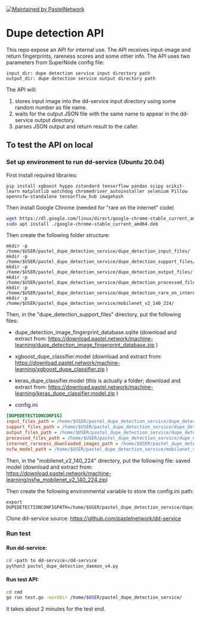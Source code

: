 [![Maintained by PastelNetwork](https://img.shields.io/badge/maintained%20by-pastel.network-%235849a6.svg)](https://pastel.network)

# Dupe detection API

This repo expose an API for internal use.
The API receives input-image and return fingerprints, rareness scores and some other info.
The API uses two parameters from SuperNode config file:
```
input_dir: dupe detection service input directory path
output_dir: dupe detection service output directory path
```

The API will:
1. stores input image into the dd-service input directory  using some random number as file name.
2. waits for the output JSON file with the same name to appear in the dd-service output directory.
3. parses JSON output and return result to the caller.

## To test the API on local

### Set up environment to run dd-service (Ubuntu 20.04)

First install required libraries:    
```
pip install xgboost hyppo zstandard tensorflow pandas scipy scikit-learn matplotlib watchdog chromedriver_autoinstaller selenium Pillow opennsfw-standalone tensorflow_hub imagehash
```
Then install Google Chrome (needed for "rare on the internet" code)
```bash
wget https://dl.google.com/linux/direct/google-chrome-stable_current_amd64.deb
sudo apt install ./google-chrome-stable_current_amd64.deb
```
Then create the following folder structure:

```
mkdir -p /home/$USER/pastel_dupe_detection_service/dupe_detection_input_files/
mkdir -p /home/$USER/pastel_dupe_detection_service/dupe_detection_support_files/
mkdir -p /home/$USER/pastel_dupe_detection_service/dupe_detection_output_files/
mkdir -p /home/$USER/pastel_dupe_detection_service/dupe_detection_processed_files/
mkdir -p /home/$USER/pastel_dupe_detection_service/dupe_detection_rare_on_internet/
mkdir -p /home/$USER/pastel_dupe_detection_service/mobilenet_v2_140_224/
```

Then, in the "dupe_detection_support_files" directory, put the following files:

* dupe_detection_image_fingerprint_database.sqlite (download and extract from: https://download.pastel.network/machine-learning/dupe_detection_image_fingerprint_database.zip )

* xgboost_dupe_classifier.model (download and extract from: https://download.pastel.network/machine-learning/xgboost_dupe_classifier.zip )

* keras_dupe_classifier.model (this is actually a folder; download and extract from: https://download.pastel.network/machine-learning/keras_dupe_classifier.model.zip )

* config.ini
```ini
[DUPEDETECTIONCONFIG]
input_files_path = /home/$USER/pastel_dupe_detection_service/dupe_detection_input_files/
support_files_path = /home/$USER/pastel_dupe_detection_service/dupe_detection_support_files/
output_files_path = /home/$USER/pastel_dupe_detection_service/dupe_detection_output_files/
processed_files_path = /home/$USER/pastel_dupe_detection_service/dupe_detection_processed_files/
internet_rareness_downloaded_images_path = /home/$USER/pastel_dupe_detection_service/dupe_detection_rare_on_internet/
nsfw_model_path = /home/$USER/pastel_dupe_detection_service/mobilenet_v2_140_224/

```

Then, in the "mobilenet_v2_140_224" directory, put the following file:
saved model (download and extract from: https://download.pastel.network/machine-learning/nsfw_mobilenet_v2_140_224.zip)

Then create the following environmental variable to store the config.ini path:
```
export DUPEDETECTIONCONFIGPATH=/home/$USER/pastel_dupe_detection_service/dupe_detection_support_files/config.ini
```

Clone dd-service source: https://github.com/pastelnetwork/dd-service

### Run test

#### Run dd-service:
```bash
cd <path to dd-service>/dd-service
python3 pastel_dupe_detection_daemon_v4.py
```

#### Run test API:
```bash
cd cmd
go run test.go -workDir /home/$USER/pastel_dupe_detection_service/
```
it takes about 2 minutes for the test end.
